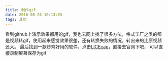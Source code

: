 ```yaml
---
title: 制作gif
date: 2016-08-26 10:13:03
tags: 其他
---
```


看到github上演示效果都用的gif，我也去网上找了很多方法，格式工厂之类的都是视频转gif，使用起来感觉效果很差，还有转换失败的情况，转出来的比原视频还大。
最后找到一款炒鸡好用的软件，点击[LICEcap](http://www.cockos.com/licecap/ "LICEcap")，直接去官网下吧，
可以直接录制屏幕保存为gif

